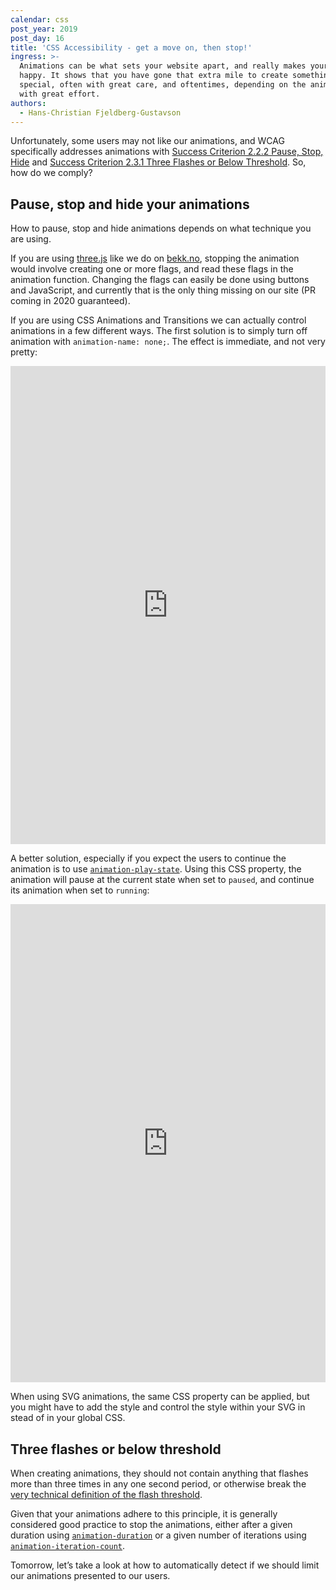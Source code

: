 ```yaml
---
calendar: css
post_year: 2019
post_day: 16
title: 'CSS Accessibility - get a move on, then stop!'
ingress: >-
  Animations can be what sets your website apart, and really makes your users
  happy. It shows that you have gone that extra mile to create something really
  special, often with great care, and oftentimes, depending on the animation,
  with great effort.
authors:
  - Hans-Christian Fjeldberg-Gustavson
---
```

Unfortunately, some users may not like our animations, and WCAG specifically addresses animations with [Success Criterion 2.2.2 Pause, Stop, Hide](https://www.w3.org/TR/UNDERSTANDING-WCAG20/time-limits-pause.html) and [Success Criterion 2.3.1 Three Flashes or Below Threshold](https://www.w3.org/TR/UNDERSTANDING-WCAG20/seizure-does-not-violate.html). So, how do we comply?

## Pause, stop and hide your animations

How to pause, stop and hide animations depends on what technique  you are using. 

If you are using [three.js](https://threejs.org) like we do on [bekk.no](https://www.bekk.no), stopping the animation would involve creating one or more flags, and read these flags in the animation function. Changing the flags can easily be done using buttons and JavaScript, and currently that is the only thing missing on our site (PR coming in 2020 guaranteed).

If you are using CSS Animations and Transitions we can actually control animations in a few different ways. The first solution is to simply turn off animation with `animation-name: none;`. The effect is immediate, and not very pretty:

<iframe height="765" style="width: 100%;" scrolling="no" title="tree with decorations and stoppable animations" src="https://codepen.io/hcfjeldberg/embed/QWwKozg?height=765&theme-id=default&default-tab=css,result" frameborder="no" allowtransparency="true" allowfullscreen="true">
  See the Pen <a href='https://codepen.io/hcfjeldberg/pen/QWwKozg'>tree with decorations and stoppable animations</a> by Hans-Christian Fjeldberg-Gustavson
  (<a href='https://codepen.io/hcfjeldberg'>@hcfjeldberg</a>) on <a href='https://codepen.io'>CodePen</a>.
</iframe>

A better solution, especially if you expect the users to continue the animation is to use [`animation-play-state`](https://developer.mozilla.org/en-US/docs/Web/CSS/animation-play-state`). Using this CSS property, the animation will pause at the current state when set to `paused`, and continue its animation when set to `running`:

<iframe height="765" style="width: 100%;" scrolling="no" title="tree with decorations and pausable animations" src="https://codepen.io/hcfjeldberg/embed/eYmdXoj?height=765&theme-id=default&default-tab=css,result" frameborder="no" allowtransparency="true" allowfullscreen="true">
  See the Pen <a href='https://codepen.io/hcfjeldberg/pen/eYmdXoj'>tree with decorations and pausable animations</a> by Hans-Christian Fjeldberg-Gustavson
  (<a href='https://codepen.io/hcfjeldberg'>@hcfjeldberg</a>) on <a href='https://codepen.io'>CodePen</a>.
</iframe>

When using SVG animations, the same CSS property can be applied,  but you might have to add the style and control the style within your SVG in stead of in your global CSS.

## Three flashes or below threshold

When creating animations, they should not contain anything that flashes more than three times in any one second period, or otherwise break the [very technical definition of the flash threshold](https://www.w3.org/TR/UNDERSTANDING-WCAG20/seizure-does-not-violate.html#general-thresholddef).

Given that your animations adhere to this principle, it is generally considered good practice to stop the animations, either after a given duration using [`animation-duration`](https://developer.mozilla.org/en-US/docs/Web/CSS/animation-duration) or a given number of iterations using [`animation-iteration-count`](https://developer.mozilla.org/en-US/docs/Web/CSS/animation-iteration-count).

Tomorrow, let’s take a look at how to automatically detect if we should limit our animations presented to our users.
